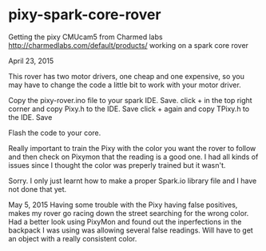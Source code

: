 # pixy-spark-core-rover
Getting the pixy CMUcam5 from Charmed labs http://charmedlabs.com/default/products/  working on a spark core rover

April 23, 2015

This rover has two motor drivers, one cheap and one expensive, so you may have to change the code a little bit to work with your motor driver.

Copy the pixy-rover.ino file to your spark IDE. Save.
click + in the top right corner and copy Pixy.h to the IDE. Save
click + again and copy TPixy.h to the IDE. Save

Flash the code to your core.


Really important to train the Pixy with the color you want the rover to follow and then check on Pixymon that the reading is a good one. I had all kinds of issues since I thought the color was preperly trained but it wasn't.



Sorry. I only just learnt how to make a proper Spark.io library file and I have not done that yet.


May 5, 2015
Having some trouble with the Pixy having false positives, makes my rover go racing down the street searching for the wrong color. Had a better look using PixyMon and found out the inperfections in the backpack I was using was allowing several false readings. Will have to get an object with a really consistent color.
